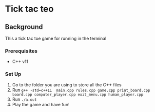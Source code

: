 # Tick tac teo

## Background

This a tick tac toe game for running in the terminal

### Prerequisites


- C++ v11

### Set Up


1. Go to the folder you are using to store all the C++ files
2. Run `g++ -std=c++11  main.cpp rules.cpp game.cpp print_board.cpp board.cpp computer_player.cpp exit_menu.cpp human_player.cpp`
3. Run `./a.out`
4. Play the game and have fun!
